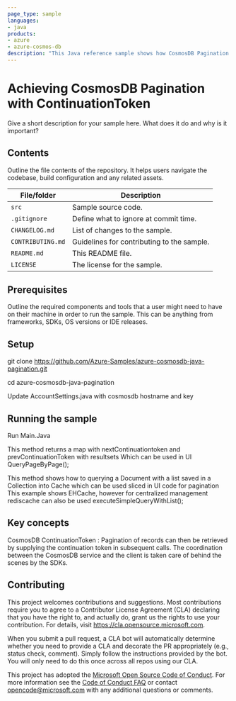 ```yaml
---
page_type: sample
languages:
- java
products:
- azure
- azure-cosmos-db
description: "This Java reference sample shows how CosmosDB Pagination can be achieved with ContinuationToken"
---
```


# Achieving CosmosDB Pagination with ContinuationToken

<!-- 
Guidelines on README format: https://review.docs.microsoft.com/help/onboard/admin/samples/concepts/readme-template?branch=master

Guidance on onboarding samples to docs.microsoft.com/samples: https://review.docs.microsoft.com/help/onboard/admin/samples/process/onboarding?branch=master

Taxonomies for products and languages: https://review.docs.microsoft.com/new-hope/information-architecture/metadata/taxonomies?branch=master
-->

Give a short description for your sample here. What does it do and why is it important?

## Contents

Outline the file contents of the repository. It helps users navigate the codebase, build configuration and any related assets.

| File/folder       | Description                                |
|-------------------|--------------------------------------------|
| `src`             | Sample source code.                        |
| `.gitignore`      | Define what to ignore at commit time.      |
| `CHANGELOG.md`    | List of changes to the sample.             |
| `CONTRIBUTING.md` | Guidelines for contributing to the sample. |
| `README.md`       | This README file.                          |
| `LICENSE`         | The license for the sample.                |

## Prerequisites

Outline the required components and tools that a user might need to have on their machine in order to run the sample. This can be anything from frameworks, SDKs, OS versions or IDE releases.

## Setup

git clone https://github.com/Azure-Samples/azure-cosmosdb-java-pagination.git 

cd azure-cosmosdb-java-pagination 

Update AccountSettings.java with cosmosdb hostname and key 


## Running the sample

Run Main.Java 

This method returns a map with nextContinuationtoken and prevContinuationToken with resultsets Which can be used in UI
QueryPageByPage();

This method shows how to querying a Document with a list saved in a Collection into Cache which can be used sliced in UI code for pagination
This example shows EHCache, however for centralized management rediscache can also be used
executeSimpleQueryWithList();

## Key concepts

CosmosDB ContinuationToken : Pagination of records can then be retrieved by supplying the continuation token in subsequent calls. The coordination between the CosmosDB service and the client is taken care of behind the scenes by the SDKs.
## Contributing

This project welcomes contributions and suggestions.  Most contributions require you to agree to a
Contributor License Agreement (CLA) declaring that you have the right to, and actually do, grant us
the rights to use your contribution. For details, visit https://cla.opensource.microsoft.com.

When you submit a pull request, a CLA bot will automatically determine whether you need to provide
a CLA and decorate the PR appropriately (e.g., status check, comment). Simply follow the instructions
provided by the bot. You will only need to do this once across all repos using our CLA.

This project has adopted the [Microsoft Open Source Code of Conduct](https://opensource.microsoft.com/codeofconduct/).
For more information see the [Code of Conduct FAQ](https://opensource.microsoft.com/codeofconduct/faq/) or
contact [opencode@microsoft.com](mailto:opencode@microsoft.com) with any additional questions or comments.
